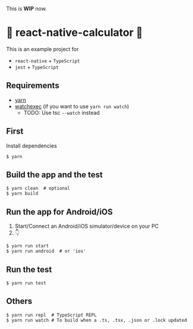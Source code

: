 This is **WIP** now.

# :gift: react-native-calculator :gift:

This is an example project for

- `react-native` + `TypeScript`
- `jest` + `TypeScript`

## Requirements

- [yarn](https://yarnpkg.com/lang/ja/)
- [watchexec](https://github.com/watchexec/watchexec) (if you want to use `yarn run watch`)
    - TODO: Use tsc `--watch` instead

## First

Install dependencies

```shell-session
$ yarn
```

## Build the app and the test

```shell-session
$ yarn clean  # optional
$ yarn build
```

## Run the app for Android/iOS

1. Start/Connect an Android/iOS simulator/device on your PC
2. :point_down:

```shell-session
$ yarn run start
$ yarn run android  # or 'ios'
```

## Run the test

```shell-session
$ yarn run test
```

## Others

```shell-session
$ yarn run repl  # TypeScript REPL
$ yarn run watch # To build when a .ts, .tsx, .json or .lock updated
```
